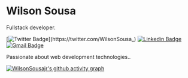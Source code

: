# Wilson Sousa

Fullstack developer.

[![Twitter Badge](https://img.shields.io/badge/-@WilsonSousa_-00875f?style=flat-square&labelColor=00875f&logo=twitter&logoColor=white&link=https://twitter.com/WilsonSousa_)](https://twitter.com/WilsonSousa_) 
[![Linkedin Badge](https://img.shields.io/badge/-WilsonSousajr-00875f?style=flat-square&logo=Linkedin&logoColor=white&link=https://www.linkedin.com/in/wilsonsousajúnior/)](https://www.linkedin.com/in/wilsonsousajúnior/) 
[![Gmail Badge](https://img.shields.io/badge/-willnapolitano21@gmail.com-00875f?style=flat-square&logo=Gmail&logoColor=white&link=mailto:willnapolitano21@gmail.com)](mailto:willnapolitano21@gmail.com)

Passionate about web development technologies..

[![WilsonSousajr's github activity graph](https://github-readme-activity-graph.vercel.app/graph?username=WilsonSousajr&theme=vue)](https://github.com/ashutosh00710/github-readme-activity-graph)

